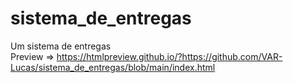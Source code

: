 # sistema_de_entregas
 Um sistema de entregas
<br>
Preview => https://htmlpreview.github.io/?https://github.com/VAR-Lucas/sistema_de_entregas/blob/main/index.html
